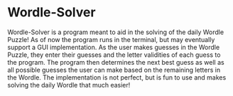 # Wordle-Solver
Wordle-Solver is a program meant to aid in the solving of the daily Wordle Puzzle! 
As of now the program runs in the terminal, but may eventually support a GUI 
implementation. As the user makes guesses in the Wordle Puzzle, they enter their
guesses and the letter validities of each guess to the program. The program then
determines the next best guess as well as all possible guesses the user can make
based on the remaining letters in the Wordle. The implementation is not perfect,
but is fun to use and makes solving the daily Wordle that much easier!
